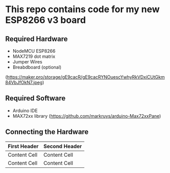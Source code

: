 # This repo contains code for my new ESP8266 v3 board
## Required Hardware

* NodeMCU ESP8266
* MAX7219 dot matrix
* Jumper Wires
* Breabdboard (optional)

(https://maker.pro/storage/gE9cacR/gE9cacRYNOuescYwhyRkVDxiCUtGkm84VbJfOkN7.jpeg)

## Required Software

* Arduino IDE
* MAX72xx library (https://github.com/markruys/arduino-Max72xxPane)

## Connecting the Hardware

| First Header  | Second Header |
| ------------- | ------------- |
| Content Cell  | Content Cell  |
| Content Cell  | Content Cell  |

